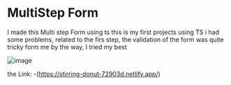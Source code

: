 # MultiStep Form
I made this Multi step Form using ts this is my first projects using TS i had some problems, related to the firs step, the validation of the form was quite tricky form me by the way, I tried my best

![image](https://github.com/user-attachments/assets/79905a0d-db5f-42b9-841c-7359863bc8d9)

the Link:
-(https://stirring-donut-72903d.netlify.app/)
